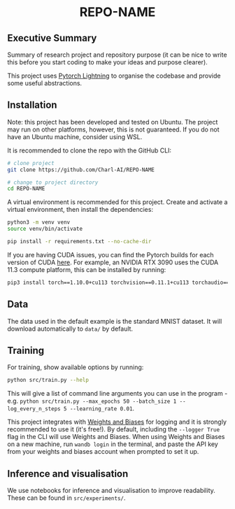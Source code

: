 <div align="center">

# REPO-NAME

<!-- [![Paper](http://img.shields.io/badge/paper-arxiv.0000.0000-B31B1B.svg)](https://www.nature.com/articles/nature14539) -->
<!-- [![Conference](http://img.shields.io/badge/NeurIPS-20XX-4b44ce.svg)](https://papers.nips.cc/book/advances-in-neural-information-processing-systems-31-2018) -->
<!-- [![Blog](http://img.shields.io/badge/Blog-NameofPost-c044ce.svg)](https://charl-ai.github.io/) -->
<!-- [![Kaggle](http://img.shields.io/badge/Kaggle-CompetitionName-44c5ce.svg)](https://www.kaggle.com/competitions) -->

</div>

## Executive Summary
Summary of research project and repository purpose (it can be nice to write this before you start coding to make your ideas and purpose clearer).


This project uses [Pytorch Lightning](https://pytorch-lightning.readthedocs.io/en/latest/) to organise the codebase and provide some useful abstractions.

## Installation
Note: this project has been developed and tested on Ubuntu. The project may run on other platforms, however, this is not guaranteed. If you do not have an Ubuntu machine, consider using WSL.

It is recommended to clone the repo with the GitHub CLI:
```bash
# clone project
git clone https://github.com/Charl-AI/REPO-NAME

# change to project directory
cd REPO-NAME
```

A virtual environment is recommended for this project. Create and activate a virtual environment, then install the dependencies:

```bash
python3 -m venv venv
source venv/bin/activate

pip install -r requirements.txt --no-cache-dir
```

If you are having CUDA issues, you can find the Pytorch builds for each version of CUDA [here](https://pytorch.org/get-started/locally/). For example, an NVIDIA RTX 3090 uses the CUDA 11.3 compute platform, this can be installed by running:

```bash
pip3 install torch==1.10.0+cu113 torchvision==0.11.1+cu113 torchaudio==0.10.0+cu113 -f https://download.pytorch.org/whl/cu113/torch_stable.html
```

## Data
The data used in the default example is the standard MNIST dataset. It will download automatically to ```data/``` by default.


## Training

For training, show available options by running:

```bash
python src/train.py --help
```

This will give a list of command line arguments you can use in the program - e.g. ```python src/train.py --max_epochs 50 --batch_size 1 --log_every_n_steps 5 --learning_rate 0.01```.

This project integrates with [Weights and Biases](https://wandb.ai/site) for logging and it is strongly recommended to use it (it's free!). By default, including the ```--logger True``` flag in the CLI will use Weights and Biases.
When using Weights and Biases on a new machine, run ```wandb login``` in the terminal, and paste the API key from your weights and biases account when prompted to set it up.

## Inference and visualisation

We use notebooks for inference and visualisation to improve readability. These can be found in ```src/experiments/```.

<!-- ## Citation -->
<!-- ``` -->
<!-- @article{YourName, -->
  <!-- title={Your Title}, -->
  <!-- author={Your team}, -->
  <!-- journal={Location}, -->
  <!-- year={Year} -->
<!-- } -->
<!-- ``` -->

